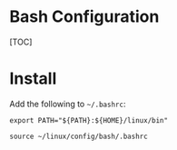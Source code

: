 # Bash Configuration
[TOC]


# Install
Add the following to `~/.bashrc`:
```shell
export PATH="${PATH}:${HOME}/linux/bin"

source ~/linux/config/bash/.bashrc
```
